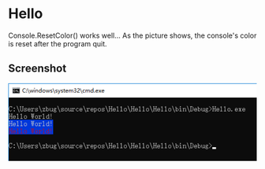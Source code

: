 # Hello
Console.ResetColor() works well... As the picture shows, the console's color is reset after the program quit.
## Screenshot
![screenshot](/screenshot.png)
